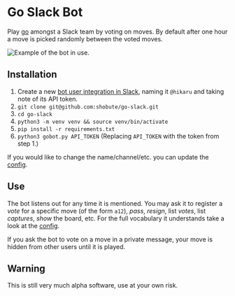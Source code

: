 # Go Slack Bot
Play [go](http://senseis.xmp.net/?WhatIsGo) amongst a Slack team by voting on moves. By default after one hour a move is picked randomly between the voted moves.

![Example of the bot in use.](https://i.imgur.com/F0Lqlfe.png)

## Installation
1. Create a new [bot user integration in Slack](https://my.slack.com/services/new/bot), naming it `@hikaru` and taking note of its API token.
2. `git clone git@github.com:shobute/go-slack.git`
3. `cd go-slack`
4. `python3 -m venv venv && source venv/bin/activate`
5. `pip install -r requirements.txt`
6. `python3 gobot.py API_TOKEN` (Replacing `API_TOKEN` with the token from step 1.)

If you would like to change the name/channel/etc. you can update the [config](config.py).

## Use
The bot listens out for any time it is mentioned. You may ask it to register a *vote* for a specific move (of the form `a12`), *pass*, *resign*, list *votes*, list *captures*, *show* the board, etc. For the full vocabulary it understands take a look at the [config](config.py).

If you ask the bot to vote on a move in a private message, your move is hidden from other users until it is played.

## Warning
This is still very much alpha software, use at your own risk.
